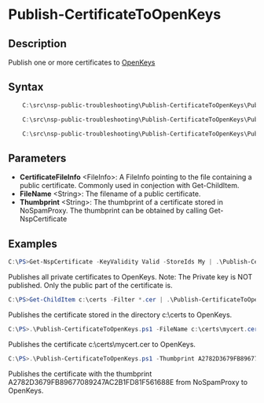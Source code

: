 # Publish-CertificateToOpenKeys

## Description

Publish one or more certificates to [OpenKeys](https://openkeys.de)

## Syntax

```powershell
    C:\src\nsp-public-troubleshooting\Publish-CertificateToOpenKeys\Publish-CertificateToOpenKeys.ps1 -CertificateFileInfo <FileInfo> [<CommonParameters>]

    C:\src\nsp-public-troubleshooting\Publish-CertificateToOpenKeys\Publish-CertificateToOpenKeys.ps1 -FileName <String> [<CommonParameters>]

    C:\src\nsp-public-troubleshooting\Publish-CertificateToOpenKeys\Publish-CertificateToOpenKeys.ps1 -Thumbprint <String> [<CommonParameters>]
```

## Parameters

- **CertificateFileInfo** \<FileInfo>: A FileInfo pointing to the file containing a public certificate. Commonly used in conjection with Get-ChildItem.
- **FileName** \<String>: The filename of a public certificate.
- **Thumbprint** \<String>: The thumbprint of a certificate stored in NoSpamProxy. The thumbprint can be obtained by calling Get-NspCertificate

## Examples

```powershell
C:\PS>Get-NspCertificate -KeyValidity Valid -StoreIds My | .\Publish-CertificateToOpenKeys.ps1
```

Publishes all private certificates to OpenKeys.
Note: The Private key is NOT published. Only the public part of the certificate is.

```powershell
C:\PS>Get-ChildItem c:\certs -Filter *.cer | .\Publish-CertificateToOpenKeys.ps1
```

Publishes the certificate stored in the directory c:\certs to OpenKeys.

```powershell
C:\PS>.\Publish-CertificateToOpenKeys.ps1 -FileName c:\certs\mycert.cer
```

Publishes the certificate c:\certs\mycert.cer to OpenKeys.

```powershell
C:\PS>.\Publish-CertificateToOpenKeys.ps1 -Thumbprint A2782D3679FB89677089247AC2B1FD81F561688E
```

Publishes the certificate with the thumbprint A2782D3679FB89677089247AC2B1FD81F561688E from NoSpamProxy to OpenKeys.